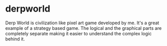 # derpworld
Derp World is civilization like pixel art game developed by me. It's a great example of a strategy based game. The logical and the graphical parts are completely separate making it easier to understand the complex logic behind it.
